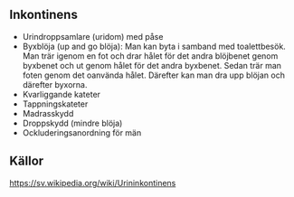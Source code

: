 ## Inkontinens
* Urindroppsamlare (uridom) med påse
* Byxblöja (up and go blöja): Man kan byta i samband med toalettbesök. Man trär igenom en fot och drar hålet för det andra blöjbenet genom byxbenet och ut genom hålet för det andra byxbenet. Sedan trär man foten genom det oanvända hålet. Därefter kan man dra upp blöjan och därefter byxorna.
* Kvarliggande kateter
* Tappningskateter
* Madrasskydd
* Droppskydd (mindre blöja)
* Ockluderingsanordning för män

## Källor
https://sv.wikipedia.org/wiki/Urininkontinens
